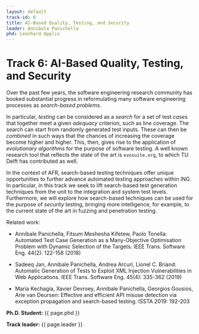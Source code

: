 ```yaml
---
layout: default
track-id: 6
title: AI-Based Quality, Testing, and Security
leader: Annibale Panichella
phd: Leonhard Applis
---
```


# Track 6: AI-Based Quality, Testing, and Security

Over the past few years, the software engineering research community has booked substantial progress in reformulating many software engineering processes as _search-based problems_. 

In particular, _testing_ can be considered as a _search_ for a set of test _cases_ that together meet a given _adequacy_ criterion, such as line coverage.
The search can start from randomly generated test inputs. These can then be _combined_ in such ways that the chances of increasing the coverage become higher and higher. This, then, gives rise to the application of _evolutionary algorithms_ for the purpose of software testing.
A well known research tool that reflects the state of the art is `evosuite.org`, to which TU Delft has contributed as well.

In the context of AFR, search-based testing techniques offer unique opportunities to further advance automated testing approaches within ING.
In particular, in this track we seek to lift search-based test generation techniques from the unit to the integration and system test levels. Furthermore, we will explore how search-based techniques can be used for the purpose of _security_ testing, bringing more intelligence, for example, to the current state of the art in fuzzing and penetration testing.

Related work:

- Annibale Panichella, Fitsum Meshesha Kifetew, Paolo Tonella: Automated Test Case Generation as a Many-Objective Optimisation Problem with Dynamic Selection of the Targets. IEEE Trans. Software Eng. 44(2): 122-158 (2018)

- Sadeeq Jan, Annibale Panichella, Andrea Arcuri, Lionel C. Briand: Automatic Generation of Tests to Exploit XML Injection Vulnerabilities in Web Applications. IEEE Trans. Software Eng. 45(4): 335-362 (2019)

- Maria Kechagia, Xavier Devroey, Annibale Panichella, Georgios Gousios, Arie van Deursen: Effective and efficient API misuse detection via exception propagation and search-based testing. ISSTA 2019: 192-203

**Ph.D. Student:** {{ page.phd }}

**Track leader:** {{ page.leader }}

